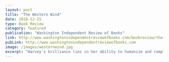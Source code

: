 ```yaml
---
layout: post
title: "The Western Wind"
date: 2018-12-25
type: Book Review
category: featured
publication: "Washington Independent Review of Books"
link: http://www.washingtonindependentreviewofbooks.com/bookreview/the-western-wind-a-novel
pubLink: http://www.washingtonindependentreviewofbooks.com
image: /images/westernwind.jpg
excerpt: "Harvey's brilliance lies in her ability to humanize and complicate her characters, to give them lives and loves and losses, jealousies and pain and secrets."
---
```

